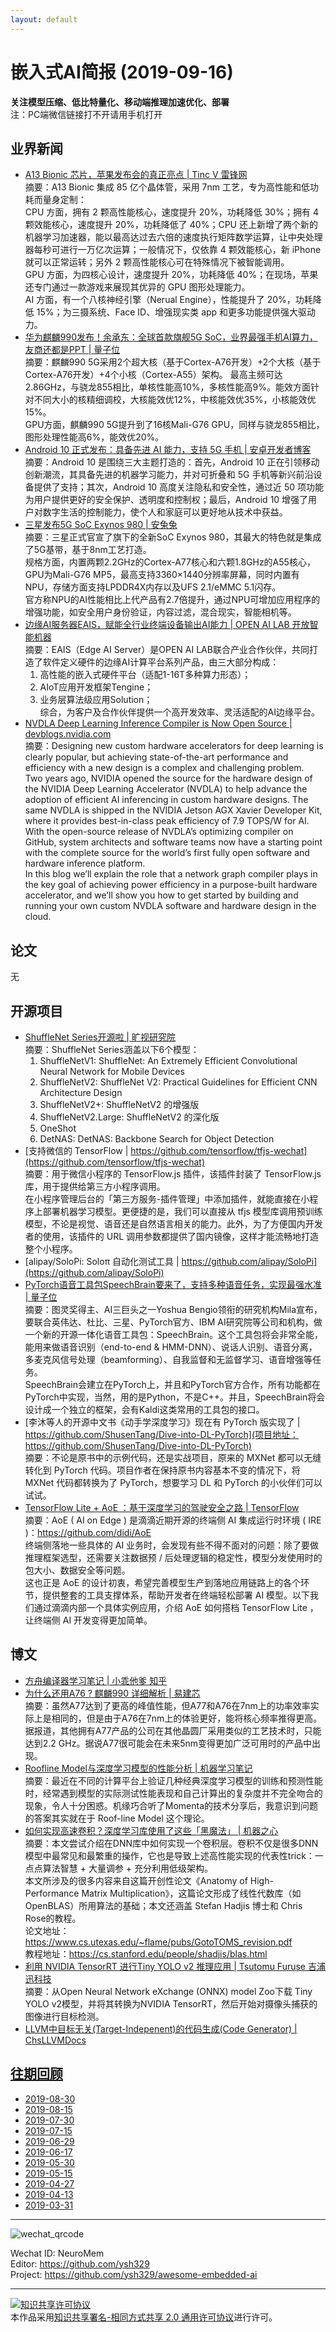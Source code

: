 ```yaml
---
layout: default
---
```


# 嵌入式AI简报 (2019-09-16)

**关注模型压缩、低比特量化、移动端推理加速优化、部署**  
<font>注：PC端微信链接打不开请用手机打开</font>


## 业界新闻  

- [A13 Bionic 芯片，苹果发布会的真正亮点 | Tinc V  雷锋网](https://mp.weixin.qq.com/s/h75Xvm_vEyBDz13ki9ty7Q)  
摘要：A13 Bionic 集成 85 亿个晶体管，采用 7nm 工艺，专为高性能和低功耗而量身定制：  
CPU 方面，拥有 2 颗高性能核心，速度提升 20%，功耗降低 30%；拥有 4 颗效能核心，速度提升 20%，功耗降低了 40%；CPU 还上新增了两个新的机器学习加速器，能以最高达过去六倍的速度执行矩阵数学运算，让中央处理器每秒可进行一万亿次运算；一般情况下，仅依靠 4 颗效能核心，新 iPhone 就可以正常运转；另外 2 颗高性能核心可在特殊情况下被智能调用。  
GPU 方面，为四核心设计，速度提升 20%，功耗降低 40%；在现场，苹果还专门通过一款游戏来展现其优异的 GPU 图形处理能力。  
AI 方面，有一个八核神经引擎（Nerual Engine），性能提升了 20%，功耗降低 15%；为三摄系统、Face ID、增强现实类 app 和更多功能提供强大驱动力。
- [华为麒麟990发布！余承东：全球首款旗舰5G SoC，业界最强手机AI算力，友商还都是PPT | 量子位](https://mp.weixin.qq.com/s/O2_A8Ifvfh_2tbJVOAkb9Q)  
摘要：麒麟990 5G采用2个超大核（基于Cortex-A76开发）+2个大核（基于Cortex-A76开发）+4个小核（Cortex-A55）架构。  最高主频可达2.86GHz，与骁龙855相比，单核性能高10%，多核性能高9%。能效方面针对不同大小的核精细调校，大核能效优12%，中核能效优35%，小核能效优15%。  
GPU方面，麒麟990 5G提升到了16核Mali-G76 GPU，同样与骁龙855相比，图形处理性能高6%，能效优20%。  
- [Android 10 正式发布：具备先进 AI 能力，支持 5G 手机 | 安卓开发者博客](https://mp.weixin.qq.com/s/CjKjOlXYXQp20fm9qAzT7g)  
摘要：Android 10 是围绕三大主题打造的：首先，Android 10 正在引领移动创新潮流，其具备先进的机器学习能力，并对可折叠和 5G 手机等新兴前沿设备提供了支持；其次，Android 10 高度关注隐私和安全性，通过近 50 项功能为用户提供更好的安全保护、透明度和控制权；最后，Android 10 增强了用户对数字生活的控制能力，使个人和家庭可以更好地从技术中获益。  
- [三星发布5G SoC Exynos 980 | 安兔兔](https://mp.weixin.qq.com/s/WovuNkRv6-KjJ2jTwTGnuQ)  
摘要：三星正式官宣了旗下的全新SoC Exynos 980，其最大的特色就是集成了5G基带，基于8nm工艺打造。  
规格方面，内置两颗2.2GHz的Cortex-A77核心和六颗1.8GHz的A55核心，GPU为Mali-G76 MP5，最高支持3360×1440分辨率屏幕，同时内置有NPU，存储方面支持LPDDR4X内存以及UFS 2.1/eMMC 5.1闪存。    
官方称NPU的AI性能相比上代产品有2.7倍提升，通过NPU可增加应用程序的增强功能，如安全用户身份验证，内容过滤，混合现实，智能相机等。      
- [边缘AI服务器EAIS，赋能全行业终端设备输出AI能力 | OPEN AI LAB  开放智能机器](https://mp.weixin.qq.com/s/AW3dAJFYAovMv5Y2omGvAg)  
摘要：EAIS（Edge AI Server）是OPEN AI LAB联合产业合作伙伴，共同打造了软件定义硬件的边缘AI计算平台系列产品，由三大部分构成：  
  1. 高性能的嵌入式硬件平台（适配1-16T多种算力形态）；  
  2. AIoT应用开发框架Tengine；  
  3. 业务层算法级应用Solution；  
综合，为客户及合作伙伴提供一个高开发效率、灵活适配的AI边缘平台。  
- [NVDLA Deep Learning Inference Compiler is Now Open Source | devblogs.nvidia.com](https://devblogs.nvidia.com/nvdla/)  
摘要：Designing new custom hardware accelerators for deep learning is clearly popular, but achieving state-of-the-art performance and efficiency with a new design is a complex and challenging problem.  
Two years ago, NVIDIA opened the source for the hardware design of the NVIDIA Deep Learning Accelerator (NVDLA) to help advance the adoption of efficient AI inferencing in custom hardware designs. The same NVDLA is shipped in the NVIDIA Jetson AGX Xavier Developer Kit, where it provides best-in-class peak efficiency of 7.9 TOPS/W for AI. With the open-source release of NVDLA’s optimizing compiler on GitHub, system architects and software teams now have a starting point with the complete source for the world’s first fully open software and hardware inference platform.  
In this blog we’ll explain the role that a network graph compiler plays in the key goal of achieving power efficiency in a purpose-built hardware accelerator, and we’ll show you how to get started by building and running your own custom NVDLA software and hardware design in the cloud.

## 论文

无

## 开源项目

- [ShuffleNet Series开源啦 | 旷视研究院](https://mp.weixin.qq.com/s/Nm9PnyM0tA6mWeqGBCpVdA)  
摘要：ShuffleNet Series涵盖以下6个模型：  
  1. ShuffleNetV1: ShuffleNet: An Extremely Efficient Convolutional Neural Network for Mobile Devices  
  2. ShuffleNetV2: ShuffleNet V2: Practical Guidelines for Efficient CNN Architecture Design  
  3. ShuffleNetV2+: ShuffleNetV2 的增强版  
  4. ShuffleNetV2.Large: ShuffleNetV2 的深化版  
  5. OneShot  
  6. DetNAS: DetNAS: Backbone Search for Object Detection  
- [支持微信的 TensorFlow | https://github.com/tensorflow/tfjs-wechat](https://github.com/tensorflow/tfjs-wechat)  
摘要：用于微信小程序的 TensorFlow.js 插件，该插件封装了 TensorFlow.js 库，用于提供给第三方小程序调用。  
在小程序管理后台的「第三方服务-插件管理」中添加插件，就能直接在小程序上部署机器学习模型。更便捷的是，我们可以直接从 tfjs 模型库调用预训练模型，不论是视觉、语音还是自然语言相关的能力。此外，为了方便国内开发者的使用，该插件的 URL 调用参数都提供了国内镜像，这样才能流畅地打造整个小程序。  
- [alipay/SoloPi: Soloπ 自动化测试工具 | https://github.com/alipay/SoloPi](https://github.com/alipay/SoloPi)
- [PyTorch语音工具包SpeechBrain要来了，支持多种语音任务，实现最强水准 | 量子位](https://mp.weixin.qq.com/s/qcQfySe9-Sgz0tgWpbtZIQ)  
摘要：图灵奖得主、AI三巨头之一Yoshua Bengio领衔的研究机构Mila宣布，要联合英伟达、杜比、三星、PyTorch官方、IBM AI研究院等公司和机构，做一个新的开源一体化语音工具包：SpeechBrain。这个工具包将会非常全能，能用来做语音识别（end-to-end & HMM-DNN）、说话人识别、语音分离，多麦克风信号处理（beamforming）、自我监督和无监督学习、语音增强等任务。  
SpeechBrain会建立在PyTorch上，并且和PyTorch官方合作，所有功能都在PyTorch中实现，当然，用的是Python，不是C++。并且，SpeechBrain将会设计成一个独立的框架，会有Kaldi这类常用的工具包的接口。   
- [李沐等人的开源中文书《动手学深度学习》现在有 PyTorch 版实现了 | https://github.com/ShusenTang/Dive-into-DL-PyTorch](项目地址：https://github.com/ShusenTang/Dive-into-DL-PyTorch)  
摘要：不论是原书中的示例代码，还是实战项目，原来的 MXNet 都可以无缝转化到 PyTorch 代码。项目作者在保持原书内容基本不变的情况下，将 MXNet 代码都转换为了 PyTorch，想要学习 DL 和 PyTorch 的小伙伴们可以试试。  
- [TensorFlow Lite + AoE ：基于深度学习的驾驶安全之路 | TensorFlow](https://mp.weixin.qq.com/s/okMKu5gYggq133IB7IigNQ)  
摘要：AoE ( AI on Edge ) 是滴滴近期开源的终端侧 AI 集成运行时环境 ( IRE )：https://github.com/didi/AoE  
终端侧落地一些具体的 AI 业务时，会发现有些不得不面对的问题：除了要做推理框架选型，还需要关注数据预 / 后处理逻辑的稳定性，模型分发使用时的包大小、数据安全等问题。  
这也正是 AoE 的设计初衷，希望完善模型生产到落地应用链路上的各个环节，提供整套的工具支撑体系，帮助开发者在终端轻松部署 AI 模型。以下我们通过滴滴内部一个具体实例应用，介绍 AoE 如何搭档 TensorFlow Lite ，让终端侧 AI 开发变得更加简单。


## 博文

- [方舟编译器学习笔记 | 小乖他爹 知乎](https://zhuanlan.zhihu.com/openarkcompiler)  
- [为什么还用A76 ? 麒麟990 详细解析 | 易建芯](https://mp.weixin.qq.com/s/3K_5YL57i_KyhqzlqUt-rQ)  
摘要：虽然A77达到了更高的峰值性能，但A77和A76在7nm上的功率效率实际上是相同的，但是由于A76在7nm上的体验更好，能将核心频率推得更高。据报道，其他拥有A77产品的公司在其他晶圆厂采用类似的工艺技术时，只能达到2.2 GHz。据说A77很可能会在未来5nm变得更加广泛可用时的产品中出现。      
- [Roofline Model与深度学习模型的性能分析 | 机器学习笔记](https://zhuanlan.zhihu.com/p/34204282)   
摘要：最近在不同的计算平台上验证几种经典深度学习模型的训练和预测性能时，经常遇到模型的实际测试性能表现和自己计算出的复杂度并不完全吻合的现象，令人十分困惑。机缘巧合听了Momenta的技术分享后，我意识到问题的答案其实就在于 Roof-line Model 这个理论。  
- [如何实现高速卷积？深度学习库使用了这些「黑魔法」 | 机器之心](https://mp.weixin.qq.com/s/RaW_WVKoLBk6jkoA6A3D-A)  
摘要：本文尝试介绍在DNN库中如何实现一个卷积层。卷积不仅是很多DNN模型中最常见和最繁重的操作，它也是导致上述高性能实现的代表性trick：一点点算法智慧 + 大量调参 + 充分利用低级架构。  
本文所涉及的很多内容来自这篇开创性论文《Anatomy of High-Performance Matrix Multiplication》，这篇论文形成了线性代数库（如OpenBLAS）所用算法的基础；本文还涵盖 Stefan Hadjis 博士和 Chris Rose的教程。  
论文地址：https://www.cs.utexas.edu/~flame/pubs/GotoTOMS_revision.pdf  
教程地址：https://cs.stanford.edu/people/shadjis/blas.html  
- [利用 NVIDIA TensorRT 进行Tiny YOLO v2 推理应用 | Tsutomu Furuse 吉浦迅科技](https://mp.weixin.qq.com/s/mWiPNBI5Skl8Wq_upSi9vQ)  
摘要：从Open Neural Network eXchange (ONNX) model Zoo下载 Tiny YOLO v2模型，并将其转换为NVIDIA TensorRT，然后开始对摄像头捕获的图像进行目标检测。  
- [LLVM中目标无关(Target-Indepenent)的代码生成(Code Generator) | ChsLLVMDocs](https://github.com/wuye9036/ChsLLVMDocs/blob/master/CodeGen.md)  


## [往期回顾](https://github.com/ysh329/awesome-embedded-ai)


- [2019-08-30](https://github.com/ysh329/awesome-embedded-ai/blob/master/embedded-ai-report/2019-08-30.md)
- [2019-08-15](https://github.com/ysh329/awesome-embedded-ai/blob/master/embedded-ai-report/2019-08-15.md)
- [2019-07-30](https://github.com/ysh329/awesome-embedded-ai/blob/master/embedded-ai-report/2019-07-30.md)
- [2019-07-15](https://github.com/ysh329/awesome-embedded-ai/blob/master/embedded-ai-report/2019-07-15.md)
- [2019-06-29](https://github.com/ysh329/awesome-embedded-ai/blob/master/embedded-ai-report/2019-06-29.md)
- [2019-06-17](https://github.com/ysh329/awesome-embedded-ai/blob/master/embedded-ai-report/2019-06-17.md)
- [2019-05-30](https://github.com/ysh329/awesome-embedded-ai/blob/master/embedded-ai-report/2019-05-30.md)  
- [2019-05-15](https://github.com/ysh329/awesome-embedded-ai/blob/master/embedded-ai-report/2019-05-15.md)  
- [2019-04-27](https://github.com/ysh329/awesome-embedded-ai/blob/master/embedded-ai-report/2019-04-27.md)  
- [2019-04-13](https://github.com/ysh329/awesome-embedded-ai/blob/master/embedded-ai-report/2019-04-13.md)  
- [2019-03-31](https://github.com/ysh329/awesome-embedded-ai/blob/master/embedded-ai-report/2019-03-31.md)  

----

![wechat_qrcode](../wechat_qrcode.jpg)

Wechat ID: NeuroMem  
Editor: https://github.com/ysh329  
Project: https://github.com/ysh329/awesome-embedded-ai  

----

<a rel="license" href="http://creativecommons.org/licenses/by-sa/2.0/"><img alt="知识共享许可协议" style="border-width:0" src="https://i.creativecommons.org/l/by-sa/2.0/88x31.png" /></a><br />本作品采用<a rel="license" href="http://creativecommons.org/licenses/by-sa/2.0/">知识共享署名-相同方式共享 2.0 通用许可协议</a>进行许可。
